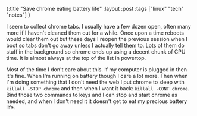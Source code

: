 {:title "Save chrome eating battery life"
:layout :post
:tags ["linux" "tech" "notes"]
}

I seem to collect chrome tabs. I usually have a few dozen open, often many more if I haven't cleaned them out for a while. Once upon a time reboots would clear them out but these days I reopen the previous session when I boot so tabs don't go away unless I actually tell them to. Lots of them do stuff in the background so chrome ends up using a decent chunk of CPU time. It is almost always at the top of the list in powertop. 

Most of the time I don't care about this. If my computer is plugged in then it's fine. When I'm running on battery though I care a lot more. Then when I'm doing something that I don't need the web I put chrome to sleep with `killall -STOP chrome` and then when I want it back: `killall -CONT chrome`. Bind those two commands to keys and I can stop and start chrome as needed, and when I don't need it it doesn't get to eat my precious battery life. 
